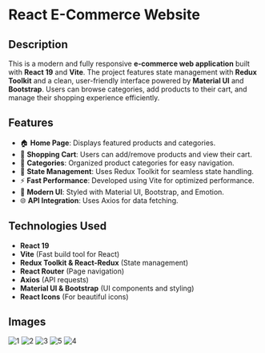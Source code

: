 # React E-Commerce Website

## Description

This is a modern and fully responsive **e-commerce web application** built with **React 19** and **Vite**. The project features state management with **Redux Toolkit** and a clean, user-friendly interface powered by **Material UI** and **Bootstrap**. Users can browse categories, add products to their cart, and manage their shopping experience efficiently.

## Features

- 🏠 **Home Page**: Displays featured products and categories.
- 🛒 **Shopping Cart**: Users can add/remove products and view their cart.
- 📂 **Categories**: Organized product categories for easy navigation.
- 🔄 **State Management**: Uses Redux Toolkit for seamless state handling.
- ⚡ **Fast Performance**: Developed using Vite for optimized performance.
- 🎨 **Modern UI**: Styled with Material UI, Bootstrap, and Emotion.
- 🌐 **API Integration**: Uses Axios for data fetching.

## Technologies Used

- **React 19**
- **Vite** (Fast build tool for React)
- **Redux Toolkit & React-Redux** (State management)
- **React Router** (Page navigation)
- **Axios** (API requests)
- **Material UI & Bootstrap** (UI components and styling)
- **React Icons** (For beautiful icons)

## Images
![1](https://github.com/user-attachments/assets/2ad53c69-26c2-4ef1-8fe0-72d6948dbd6e)
![2](https://github.com/user-attachments/assets/64ed6925-8418-4ce7-9a5e-b8383de6c36c)
![3](https://github.com/user-attachments/assets/32da86d7-5cf0-4ba9-ae65-3668ee840d1d)
![5](https://github.com/user-attachments/assets/8edab726-79bb-45aa-b2b9-21663a483ef1)
![4](https://github.com/user-attachments/assets/13861fcf-2a3d-405f-9695-3dc393a1718e)





